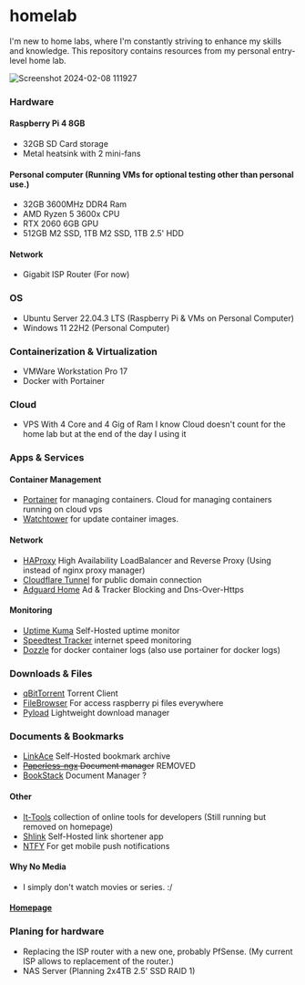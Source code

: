 # homelab
I'm new to home labs, where I'm constantly striving to enhance my skills and knowledge. This repository contains resources from my personal entry-level home lab.

![Screenshot 2024-02-08 111927](https://github.com/uaerman/homelab/assets/34603648/6090d395-bec6-45a1-8ebd-e9b0295cfbf8)


### Hardware
#### Raspberry Pi 4 8GB
- 32GB SD Card storage
- Metal heatsink with 2 mini-fans

#### Personal computer (Running VMs for optional testing other than personal use.)
- 32GB 3600MHz DDR4 Ram
- AMD Ryzen 5 3600x CPU
- RTX 2060 6GB GPU
- 512GB M2 SSD, 1TB M2 SSD, 1TB 2.5' HDD

#### Network
- Gigabit ISP Router (For now)

### OS
- Ubuntu Server 22.04.3 LTS (Raspberry Pi & VMs on Personal Computer)
- Windows 11 22H2 (Personal Computer)

### Containerization & Virtualization
- VMWare Workstation Pro 17
- Docker with Portainer

### Cloud
- VPS With 4 Core and 4 Gig of Ram
  I know Cloud doesn't count for the home lab but at the end of the day I using it

### Apps & Services

#### Container Management
- [Portainer](https://portainer.io/) for managing containers.
  Cloud for managing containers running on cloud vps
- [Watchtower](https://github.com/containrrr/watchtower) for update container images.

#### Network
- [HAProxy](https://www.haproxy.com/) High Availability LoadBalancer and Reverse Proxy (Using instead of nginx proxy manager)
- [Cloudflare Tunnel](https://www.cloudflare.com/products/tunnel/) for public domain connection
- [Adguard Home](https://adguard.com/en/adguard-home/overview.html) Ad & Tracker Blocking and Dns-Over-Https

#### Monitoring
- [Uptime Kuma](https://uptime.kuma.pet/) Self-Hosted uptime monitor
- [Speedtest Tracker](https://docs.speedtest-tracker.dev/) internet speed monitoring
- [Dozzle](https://dozzle.dev/) for docker container logs (also use portainer for docker logs)

### Downloads & Files
- [qBitTorrent](https://www.qbittorrent.org/) Torrent Client
- [FileBrowser](https://filebrowser.org/) For access raspberry pi files everywhere
- [Pyload](https://pyload.net/) Lightweight download manager

### Documents & Bookmarks
- [LinkAce](https://www.linkace.org/) Self-Hosted bookmark archive
- ~~[Paperless-ngx](https://docs.paperless-ngx.com/) Document manager~~ REMOVED
- [BookStack](https://www.bookstackapp.com/) Document Manager ?

#### Other
- [It-Tools](https://github.com/CorentinTh/it-tools) collection of online tools for developers (Still running but removed on homepage)
- [Shlink](https://shlink.io/) Self-Hosted link shortener app
- [NTFY](https://ntfy.sh/) For get mobile push notifications

#### Why No Media
- I simply don't watch movies or series. :/

#### [Homepage](https://gethomepage.dev/latest/)

### Planing for hardware
- Replacing the ISP router with a new one, probably PfSense. (My current ISP allows to replacement of the router.)
- NAS Server (Planning 2x4TB 2.5' SSD RAID 1)
